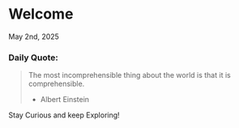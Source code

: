 # Welcome

May 2nd, 2025

### Daily Quote:
> The most incomprehensible thing about the world is that it is comprehensible.
> 	- Albert Einstein

Stay Curious and keep Exploring!
